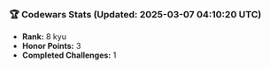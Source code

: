 ### 🏆 Codewars Stats (Updated: 2025-03-07 04:10:20 UTC)

- **Rank:** 8 kyu
- **Honor Points:** 3
- **Completed Challenges:** 1
